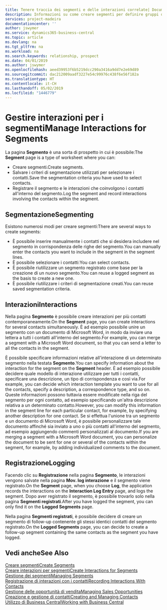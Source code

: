 ```yaml
---
title: Tenere traccia dei segmenti e delle interazioni correlate| Documenti Microsoft
description: Informazioni su come creare segmenti per definire gruppi di contatti e specificare delle interazioni per i segmenti.
services: project-madeira
documentationcenter: ''
author: jswymer
ms.service: dynamics365-business-central
ms.topic: article
ms.devlang: na
ms.tgt_pltfrm: na
ms.workload: na
ms.search.keywords: relationship, prospect
ms.date: 04/01/2019
ms.author: jswymer
ms.openlocfilehash: aeed39953f6b5219dcc290a3416a9dd7e2e69d89
ms.sourcegitcommit: dac212009aadf3227e54c99976c438f6e56f182a
ms.translationtype: HT
ms.contentlocale: it-CH
ms.lasthandoff: 05/02/2019
ms.locfileid: "1446779"
---
```

# <a name="manage-interactions-for-segments"></a><span data-ttu-id="b9ea5-103">Gestire interazioni per i segmenti</span><span class="sxs-lookup"><span data-stu-id="b9ea5-103">Manage Interactions for Segments</span></span>
<span data-ttu-id="b9ea5-104">La pagina **Segmento** è una sorta di prospetto in cui è possibile:</span><span class="sxs-lookup"><span data-stu-id="b9ea5-104">The **Segment** page is a type of worksheet where you can:</span></span>

* <span data-ttu-id="b9ea5-105">Creare segmenti.</span><span class="sxs-lookup"><span data-stu-id="b9ea5-105">Create segments.</span></span>
* <span data-ttu-id="b9ea5-106">Salvare i criteri di segmentazione utilizzati per selezionare i contatti.</span><span class="sxs-lookup"><span data-stu-id="b9ea5-106">Save the segmentation criteria you have used to select contacts.</span></span>
* <span data-ttu-id="b9ea5-107">Registrare il segmento e le interazioni che coinvolgono i contatti all'interno del segmento.</span><span class="sxs-lookup"><span data-stu-id="b9ea5-107">Log the segment and record interactions involving the contacts within the segment.</span></span>

## <a name="segmenting"></a><span data-ttu-id="b9ea5-108">Segmentazione</span><span class="sxs-lookup"><span data-stu-id="b9ea5-108">Segmenting</span></span>
<span data-ttu-id="b9ea5-109">Esistono numerosi modi per creare segmenti:</span><span class="sxs-lookup"><span data-stu-id="b9ea5-109">There are several ways to create segments:</span></span>

* <span data-ttu-id="b9ea5-110">È possibile inserire manualmente i contatti che si desidera includere nel segmento in corrispondenza delle righe del segmento.</span><span class="sxs-lookup"><span data-stu-id="b9ea5-110">You can manually enter the contacts you want to include in the segment in the segment lines.</span></span>
* <span data-ttu-id="b9ea5-111">È possibile selezionare i contatti:</span><span class="sxs-lookup"><span data-stu-id="b9ea5-111">You can select contacts.</span></span>
* <span data-ttu-id="b9ea5-112">È possibile riutilizzare un segmento registrato come base per la creazione di un nuovo segmento.</span><span class="sxs-lookup"><span data-stu-id="b9ea5-112">You can reuse a logged segment as the basis to create a new one.</span></span>
* <span data-ttu-id="b9ea5-113">È possibile riutilizzare i criteri di segmentazione creati.</span><span class="sxs-lookup"><span data-stu-id="b9ea5-113">You can reuse saved segmentation criteria.</span></span>

## <a name="interactions"></a><span data-ttu-id="b9ea5-114">Interazioni</span><span class="sxs-lookup"><span data-stu-id="b9ea5-114">Interactions</span></span>
<span data-ttu-id="b9ea5-115">Nella pagina **Segmento** è possibile creare interazioni per più contatti contemporaneamente.</span><span class="sxs-lookup"><span data-stu-id="b9ea5-115">On the **Segment** page, you can create interactions for several contacts simultaneously.</span></span> <span data-ttu-id="b9ea5-116">È ad esempio possibile unire un segmento con un documento di Microsoft Word, in modo da inviare una lettera a tutti i contatti all'interno del segmento.</span><span class="sxs-lookup"><span data-stu-id="b9ea5-116">For example, you can merge a segment with a Microsoft Word document, so that you can send a letter to all the contacts in the segment.</span></span>

<span data-ttu-id="b9ea5-117">È possibile specificare informazioni relative all'interazione di un determinato segmento nella testata **Segmento**.</span><span class="sxs-lookup"><span data-stu-id="b9ea5-117">You can specify information about the interaction for the segment on the **Segment** header.</span></span> <span data-ttu-id="b9ea5-118">È ad esempio possibile decidere quale modello di interazione utilizzare per tutti i contatti, specificare una descrizione, un tipo di corrispondenza e così via.</span><span class="sxs-lookup"><span data-stu-id="b9ea5-118">For example, you can decide which interaction template you want to use for all the contacts, specify a description, a correspondence type, and so on.</span></span> <span data-ttu-id="b9ea5-119">Queste informazioni possono tuttavia essere modificate nella riga del segmento per ogni contatto, ad esempio specificando un'altra descrizione relativa a un determinato contatto.</span><span class="sxs-lookup"><span data-stu-id="b9ea5-119">However, you can modify this information in the segment line for each particular contact, for example, by specifying another description for one contact.</span></span> <span data-ttu-id="b9ea5-120">Se si effettua l'unione tra un segmento e un documento di Microsoft Word, è possibile personalizzare tale documento affinché sia inviato a uno o più contatti all'interno del segmento, ad esempio aggiungendo commenti personalizzati al documento.</span><span class="sxs-lookup"><span data-stu-id="b9ea5-120">If you are merging a segment with a Microsoft Word document, you can personalize the document to be sent for one or several of the contacts within the segment, for example, by adding individualized comments to the document.</span></span>

## <a name="logging"></a><span data-ttu-id="b9ea5-121">Registrazione</span><span class="sxs-lookup"><span data-stu-id="b9ea5-121">Logging</span></span>
<span data-ttu-id="b9ea5-122">Facendo clic su **Registrazione** nella pagina **Segmento**, le interazioni vengono salvate nella pagina **Mov. log interazione** e il segmento viene registrato.</span><span class="sxs-lookup"><span data-stu-id="b9ea5-122">On the **Segment** page, when you choose **Log**, the application records the interactions on the **Interaction Log Entry** page, and logs the segment.</span></span> <span data-ttu-id="b9ea5-123">Dopo aver registrato il segmento, è possibile trovarlo solo nella pagina **Segmenti registrati**.</span><span class="sxs-lookup"><span data-stu-id="b9ea5-123">After you have logged the segment, you can only find it on the **Logged Segments** page.</span></span>

<span data-ttu-id="b9ea5-124">Nella pagina **Segmenti registrati**, è possibile decidere di creare un segmento di follow-up contenente gli stessi identici contatti del segmento registrato.</span><span class="sxs-lookup"><span data-stu-id="b9ea5-124">On the **Logged Segments** page, you can decide to create a follow-up segment containing the same contacts as the segment you have logged.</span></span>

## <a name="see-also"></a><span data-ttu-id="b9ea5-125">Vedi anche</span><span class="sxs-lookup"><span data-stu-id="b9ea5-125">See Also</span></span>
[<span data-ttu-id="b9ea5-126">Creare segmenti</span><span class="sxs-lookup"><span data-stu-id="b9ea5-126">Create Segments</span></span>](marketing-how-create-segment.md)  
[<span data-ttu-id="b9ea5-127">Creare interazioni per segmenti</span><span class="sxs-lookup"><span data-stu-id="b9ea5-127">Create Interactions for Segments</span></span>](marketing-how-create-interactions.md)  
[<span data-ttu-id="b9ea5-128">Gestione dei segmenti</span><span class="sxs-lookup"><span data-stu-id="b9ea5-128">Managing Segments</span></span>](marketing-segments.md)  
[<span data-ttu-id="b9ea5-129">Registrazione di interazioni con i contatti</span><span class="sxs-lookup"><span data-stu-id="b9ea5-129">Recording Interactions With Contacts</span></span>](marketing-interactions.md)  
[<span data-ttu-id="b9ea5-130">Gestione delle opportunità di vendita</span><span class="sxs-lookup"><span data-stu-id="b9ea5-130">Managing Sales Opportunities</span></span>](marketing-manage-sales-opportunities.md)  
[<span data-ttu-id="b9ea5-131">Creazione e gestione di contatti</span><span class="sxs-lookup"><span data-stu-id="b9ea5-131">Creating and Managing Contacts</span></span>](marketing-contacts.md)  
[<span data-ttu-id="b9ea5-132">Utilizzo di Business Central</span><span class="sxs-lookup"><span data-stu-id="b9ea5-132">Working with Business Central</span></span>](ui-work-product.md)
